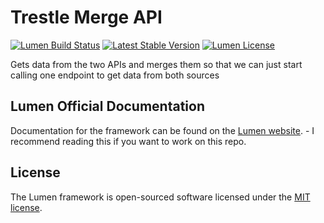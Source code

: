 # Trestle Merge API

[![Lumen Build Status](https://travis-ci.org/laravel/lumen-framework.svg)](https://travis-ci.org/laravel/lumen-framework)
[![Latest Stable Version](https://img.shields.io/packagist/v/laravel/framework)](https://packagist.org/packages/laravel/lumen-framework)
[![Lumen License](https://img.shields.io/packagist/l/laravel/framework)](https://packagist.org/packages/laravel/lumen-framework)

Gets data from the two APIs and merges them so that we can just start calling one endpoint to get data from both sources

## Lumen Official Documentation

Documentation for the framework can be found on the [Lumen website](https://lumen.laravel.com/docs). - I recommend reading this if you want to work on this repo.

## License

The Lumen framework is open-sourced software licensed under the [MIT license](https://opensource.org/licenses/MIT).
